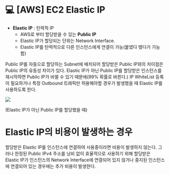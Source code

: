 💻 [AWS] EC2 Elastic IP
===================

* **Elastic IP** : 탄력적 IP 
  * AWS로 부터 할당받을 수 있는 **Public IP**
  * Elastic IP가 할당되는 단위는 Network Interface.
  * Elastic IP를 탄력적으로 다른 인스턴스에게 연결이 가능(붙였다 뗐다가 가능함)

Public IP를 자동으로 할당하는 Subnet에 배치되어 할당받은 Public IP와의 차이점은 Public IP의 유동성 차이가 있다. Elastic IP가 아닌 Public IP를 할당받은 인스턴스를 재시작하면 Public IP가 바뀔 수 있기 때문에(99% 확률로 바뀐다.) IP WhiteList 등록이 필요하거나 특정 Outbound 트래픽만 허용해야할 경우가 발생했을 때 Elastic IP를 사용하도록 한다.

![](https://images.velog.io/images/dustjs159/post/66e28f4b-f091-432b-ad5d-76b3c045a79f/%E1%84%89%E1%85%B3%E1%84%8F%E1%85%B3%E1%84%85%E1%85%B5%E1%86%AB%E1%84%89%E1%85%A3%E1%86%BA%202022-01-10%20%E1%84%8B%E1%85%A9%E1%84%8C%E1%85%A5%E1%86%AB%2012.52.44.png)

(Elastic IP가 아닌 Public IP를 할당했을 때)


# Elastic IP의 비용이 발생하는 경우

할당받은 Elastic IP를 인스턴스에 연결하여 사용중이라면 비용이 발생하지 않는다. 그러나 한정된 Public IPv4 주소를 낭비 없이 효율적으로 사용하기 위해 할당받은 Elastic IP가 인스턴스의 Network Interface에 연결되어 있지 않거나 중지된 인스턴스에 연결되어 있는 경우에는 추가 비용이 발생한다.
